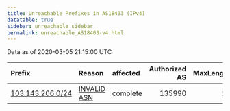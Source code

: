 ```yaml
---
title: Unreachable Prefixes in AS18403 (IPv4)
datatable: true
sidebar: unreachable_sidebar
permalink: unreachable_AS18403-v4.html
---
```


Data as of 2020-03-05 21:15:00 UTC


<div class="datatable-begin"></div>

| Prefix                                                     | Reason                                                                                                  | affected   |   Authorized AS |   MaxLength | Anchor                                       |   unreachable /24s |
|:-----------------------------------------------------------|:--------------------------------------------------------------------------------------------------------|:-----------|----------------:|------------:|:---------------------------------------------|-------------------:|
| [103.143.206.0/24](https://stat.ripe.net/103.143.206.0/24) | [INVALID ASN](https://rpki-validator.ripe.net/announcement-preview?asn=AS18403&prefix=103.143.206.0/24) | complete   |          135990 |          24 | [APNIC](unreachable_APNIC_RPKI_Root-v4.html) |                  1 |

<div class="datatable-end"></div>